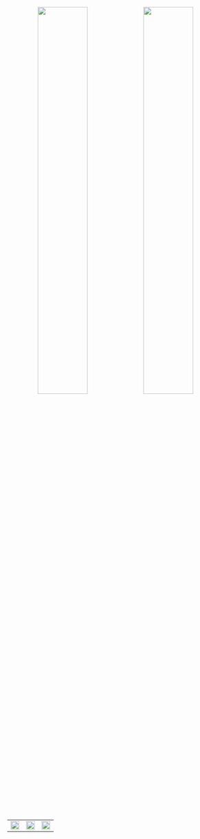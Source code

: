 <p align="center">
    <img src="https://i.pinimg.com/originals/9a/ff/0f/9aff0fe07a1db674923cf51e80e662ed.gif" width="48%; ">
    <img src="https://i.pinimg.com/originals/59/e0/2b/59e02b8c654243ec51adb570cb3845d8.gif" width="48%">
    <table>
        <tr>
            <td>
                <img src="https://github-readme-stats.vercel.app/api?username=VarizkyNaldiba&theme=prussian&show_icons=true&hide_border=true&count_private=true" width="100%">
            </td>
            <td>
                <img src="https://github-readme-stats.vercel.app/api/top-langs/?username=VarizkyNaldiba&theme=prussian&show_icons=true&hide_border=true&layout=compact" width="100%">
            </td>
            <td>
                <img src="https://github-readme-streak-stats.herokuapp.com/?user=VarizkyNaldiba&theme=react&hide_border=true" width="100%">
            </td>
        </tr>
    </table>
</p>

